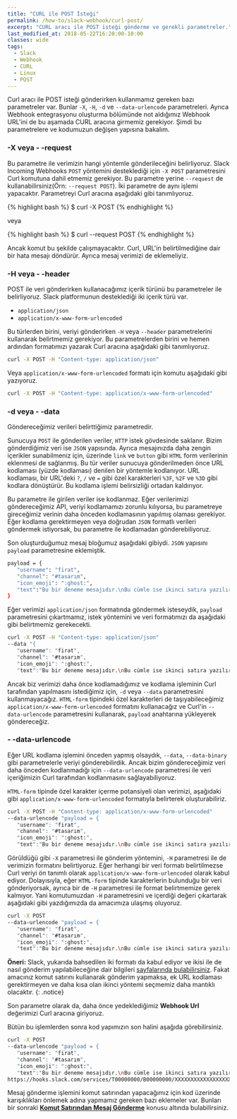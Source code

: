 ```yaml
---
title: "CURL ile POST İsteği"
permalink: /how-to/slack-webhook/curl-post/
excerpt: "CURL aracı ile POST isteği gönderme ve gerekli parametreler."
last_modified_at: 2018-05-22T16:20:00-10:00
classes: wide
tags:
  - Slack
  - Webhook
  - CURL
  - Linux
  - POST
---
```


Curl aracı ile POST isteği gönderirken kullanmamız gereken bazı parametreler var. Bunlar `-X`, `-H`, `-d` ve `--data-urlencode` parametreleri. Ayrıca Webhook entegrasyonu oluşturma bölümünde not aldığımız Webhook URL'ini de bu aşamada CURL aracına girmemiz gerekiyor. Şimdi bu parametrelere ve kodumuzun değişen yapısına bakalım.

### -X veya - -request

Bu parametre ile verimizin hangi yöntemle gönderileceğini belirliyoruz. Slack Incoming Webhooks `POST` yöntemini desteklediği için `-X POST` parametresini Curl komutuna dahil etmemiz gerekiyor. Bu parametre yerine `--request` de kullanabilirsiniz(Örn: `--request POST`). İki parametre de aynı işlemi yapacaktır. Parametreyi Curl aracına aşağıdaki gibi tanımlıyoruz.

{% highlight bash %}
$ curl -X POST
{% endhighlight %}

veya

{% highlight bash %}
$ curl --request POST
{% endhighlight %}

Ancak komut bu şekilde çalışmayacaktır. Curl, URL'in belirtilmediğine dair bir hata mesajı döndürür. Ayrıca mesaj verimizi de eklemeliyiz.

### -H veya - -header

POST ile veri gönderirken kullanacağımız içerik türünü bu parametreler ile belirliyoruz. Slack platformunun desteklediği iki içerik türü var.

* `application/json`
* `application/x-www-form-urlencoded`

Bu türlerden birini, veriyi gönderirken `-H` veya `--header` parametrelerini kullanarak belirtmemiz gerekiyor. Bu parametrelerden birini ve hemen ardından formatımızı yazarak Curl aracına aşağıdaki gibi tanımlıyoruz.

```bash
curl -X POST -H "Content-type: application/json"
```

Veya `application/x-www-form-urlencoded` formatı için komutu aşağıdaki gibi yazıyoruz.

```bash
curl -X POST -H "Content-type: application/x-www-form-urlencoded"
```

### -d veya - -data

Göndereceğimiz verileri belirttiğimiz parametredir.

Sunucuya `POST` ile gönderilen veriler, `HTTP` istek gövdesinde saklanır. Bizim gönderdiğimiz veri ise `JSON` yapısında. Ayrıca mesajınızda daha zengin içerikler sunabilmeniz için, üzerinde `link` ve `button` gibi `HTML` form verilerinin eklenmesi de sağlanmış. Bu tür veriler sunucuya gönderilmeden önce URL kodlaması (yüzde kodlaması) denilen bir yöntemle kodlanıyor. URL kodlaması, bir URL'deki `?`, `/` ve `=` gibi özel karakterleri `%3F`, `%2F` ve `%3D` gibi kodlara dönüştürür. Bu kodlama işlemi belirsizliği ortadan kaldırıyor.

Bu parametre ile girilen veriler ise kodlanmaz. Eğer verilerimizi göndereceğimiz API, veriyi kodlamamızı zorunlu kılıyorsa, bu parametreye gireceğimiz verinin daha önceden kodlamasının yapılmış olaması gerekiyor. Eğer kodlama gerektirmeyen veya doğrudan `JSON` formatlı verileri göndermek istiyorsak, bu parametre ile kodlamadan gönderebiliyoruz.

Son oluşturduğumuz mesaj bloğumuz aşağıdaki gibiydi. `JSON` yapısını `payload` parametresine eklemiştik.

```bash
payload = {
   "username": "firat",
   "channel": "#tasarım",
   "icon_emoji": ":ghost:",
   "text":"Bu bir deneme mesajıdır.\nBu cümle ise ikinci satıra yazılır. <https://example.com/|Buraya tıklayın.>"
}
```

Eğer verimizi `application/json` formatında göndermek isteseydik, `payload` parametresini çıkartmamız, istek yöntemini ve veri formatımızı da aşağıdaki gibi belirtmemiz gerekecekti.

```bash
curl -X POST -H "Content-type: application/json"
--data "{
   "username": "firat",
   "channel": "#tasarım",
   "icon_emoji": ":ghost:",
   "text":"Bu bir deneme mesajıdır.\nBu cümle ise ikinci satıra yazılır. <https://example.com/|Buraya tıklayın.>"}"
```

Ancak biz verimizi daha önce kodlamadığımız ve kodlama işleminin Curl tarafından yapılmasını istediğimiz için, `-d` veya `--data` parametresini kullanmayacağız.  `HTML-form` tipindeki özel karakterleri de taşıyabileceğimiz `application/x-www-form-urlencoded` formatını kullanacağız ve Curl'in `--data-urlencode` parametresini kullanarak, `payload` anahtarına yükleyerek göndereceğiz.

### - -data-urlencode

Eğer URL kodlama işlemini önceden yapmış olsaydık, `--data`, `--data-binary` gibi parametrelerle veriyi gönderebilirdik. Ancak bizim göndereceğimiz veri daha önceden kodlanmadığı için `--data-urlencode` parametresi ile veri içeriğimizin Curl tarafından kodlanmasını sağlayabiliyoruz.

`HTML-form` tipinde özel karakter içerme potansiyeli olan verimizi, aşağıdaki gibi `application/x-www-form-urlencoded` formatıyla belirterek oluşturabiliriz.

```bash
curl -X POST -H "Content-type: application/x-www-form-urlencoded"
--data-urlencode "payload = {
   "username": "firat",
   "channel": "#tasarım",
   "icon_emoji": ":ghost:",
   "text":"Bu bir deneme mesajıdır.\nBu cümle ise ikinci satıra yazılır. <https://example.com/|Buraya tıklayın.>" }"
```

Görüldüğü gibi `-X` parametresi ile gönderim yöntemini, `-H` parametresi ile de verimizin formatını belirtiyoruz. Eğer herhangi bir veri formatı belirtilmezse Curl veriyi ön tanımlı olarak `application/x-www-form-urlencoded` olarak kabul ediyor. Dolayısıyla, eğer `HTML-form` tipinde karakterlerin bulunduğu bir veri gönderiyorsak, ayrıca bir de `-H` parametresi ile format belirtmemize gerek kalmıyor. Yani komutumuzdan `-H` parametresini ve içerdiği değeri çıkartarak aşağıdaki gibi yazdığımızda da amacımıza ulaşmış oluyoruz.

```bash
curl -X POST
--data-urlencode "payload = {
   "username": "firat",
   "channel": "#tasarım",
   "icon_emoji": ":ghost:",
   "text":"Bu bir deneme mesajıdır.\nBu cümle ise ikinci satıra yazılır. <https://example.com/|Buraya tıklayın.>" }"
```

**Öneri:** Slack, yukarıda bahsedilen iki formatı da kabul ediyor ve ikisi ile de nasıl gönderim yapılabileceğine dair bilgileri [sayfalarında bulabilirsiniz](https://api.slack.com/incoming-webhooks). Fakat amacınız komut satırını kullanarak gönderim yapmaksa, ek URL kodlaması gerektirmeyen ve daha kısa olan ikinci yöntemi seçmemiz daha mantıklı olacaktır.
{: .notice}

Son parametre olarak da, daha önce yedeklediğimiz **Webhook Url** değerimizi Curl aracına giriyoruz.

Bütün bu işlemlerden sonra kod yapımızın son halini aşağıda görebilirsiniz.

```bash
curl -X POST
--data-urlencode "payload = {
   "username": "firat",
   "channel": "#tasarım",
   "icon_emoji": ":ghost:",
   "text":"Bu bir deneme mesajıdır.\nBu cümle ise ikinci satıra yazılır. <https://example.com/|Buraya tıklayın.>" }"
https://hooks.slack.com/services/T00000000/B00000000/XXXXXXXXXXXXXXXXXXXXXXXX
```

Mesaj gönderme işlemini komut satırından yapacağımız için kod üzerinde karışıklıkları önlemek adına yapmamız gereken bazı eklemeler var. Bunları bir sonraki  [**Komut Satırından Mesaj Gönderme**](/how-to/slack-webhook/komut-satirindan-mesaj-gonderme/) konusu altında bulabilirsiniz.

